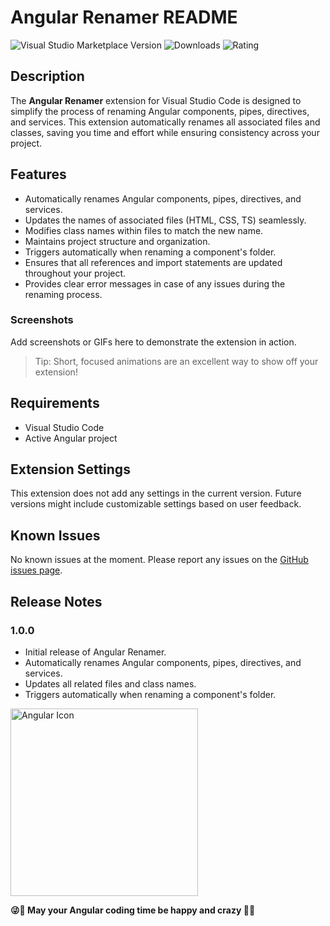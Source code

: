 # Angular Renamer README

![Visual Studio Marketplace Version](https://img.shields.io/visual-studio-marketplace/v/your-extension-id)
![Downloads](https://img.shields.io/visual-studio-marketplace/d/your-extension-id)
![Rating](https://img.shields.io/visual-studio-marketplace/r/your-extension-id)

## Description

The **Angular Renamer** extension for Visual Studio Code is designed to simplify the process of renaming Angular components, pipes, directives, and services. This extension automatically renames all associated files and classes, saving you time and effort while ensuring consistency across your project.

## Features

- Automatically renames Angular components, pipes, directives, and services.
- Updates the names of associated files (HTML, CSS, TS) seamlessly.
- Modifies class names within files to match the new name.
- Maintains project structure and organization.
- Triggers automatically when renaming a component's folder.
- Ensures that all references and import statements are updated throughout your project.
- Provides clear error messages in case of any issues during the renaming process.

### Screenshots

Add screenshots or GIFs here to demonstrate the extension in action.

> Tip: Short, focused animations are an excellent way to show off your extension!

## Requirements

- Visual Studio Code
- Active Angular project

## Extension Settings

This extension does not add any settings in the current version. Future versions might include customizable settings based on user feedback.

## Known Issues

No known issues at the moment. Please report any issues on the [GitHub issues page](https://github.com/your-repo/angular-renamer/issues).

## Release Notes

### 1.0.0

- Initial release of Angular Renamer.
- Automatically renames Angular components, pipes, directives, and services.
- Updates all related files and class names.
- Triggers automatically when renaming a component's folder.







<img src="https://miro.medium.com/v2/resize:fit:1400/format:webp/1*zhULfxu31gL3D_vlhS1rjA.png" alt="Angular Icon" width="300" height="300">

****😜🤩 May your Angular coding time be happy and crazy 🤩😜****
